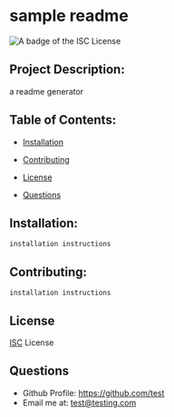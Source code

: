 # sample readme
  ![A badge of the ISC License](https://img.shields.io/badge/License-ISC-brightgreen)
  ## Project Description:
  a readme generator

  ## Table of Contents:
  - [Installation](#Installation)
  
  - [Contributing](#Contributing)
  
  - [License](#License)
  - [Questions](#Questions)

  ## Installation:
	installation instructions
  
  ## Contributing:
	installation instructions
  

  ## License
[ISC](https://choosealicense.com/licenses/isc/) License

  ## Questions
  - Github Profile: https://github.com/test
  - Email me at: test@testing.com
